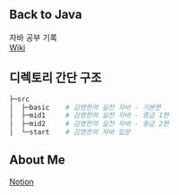 Back to Java
---
자바 공부 기록  
[Wiki](https://github.com/Xtraa777/back-to-java/wiki)  

디렉토리 간단 구조
---
```bash
├─src
│  ├─basic    # 김영한의 실전 자바 - 기본편
│  ├─mid1     # 김영한의 실전 자바 - 중급 1편
│  ├─mid2     # 김영한의 실전 자바 - 중급 2편
│  └─start    # 김영한의 자바 입문
```

About Me
---
[Notion](https://xtraa.notion.site/Xtraa-ed48ac432d354d01b5bf5b0da5ec94a9?pvs=4)
